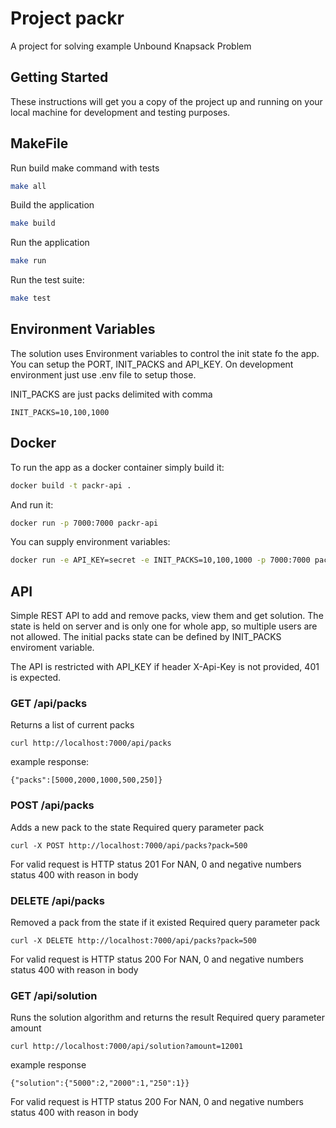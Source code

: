 # Project packr

A project for solving example Unbound Knapsack Problem

## Getting Started

These instructions will get you a copy of the project up and running on your local machine for development and testing purposes.

## MakeFile

Run build make command with tests
```bash
make all
```

Build the application
```bash
make build
```

Run the application
```bash
make run
```

Run the test suite:
```bash
make test
```

## Environment Variables

The solution uses Environment variables to control the init state fo the app.
You can setup the PORT, INIT_PACKS and API_KEY.
On development environment just use .env file to setup those.

INIT_PACKS are just packs delimited with comma

```
INIT_PACKS=10,100,1000
```

## Docker

To run the app as a docker container simply build it:
```bash
docker build -t packr-api .
```

And run it:
```bash
docker run -p 7000:7000 packr-api
```

You can supply environment variables:
```bash
docker run -e API_KEY=secret -e INIT_PACKS=10,100,1000 -p 7000:7000 packr-api
```

## API

Simple REST API to add and remove packs, view them and get solution.
The state is held on server and is only one for whole app, so multiple users are not allowed.
The initial packs state can be defined by INIT_PACKS enviroment variable.

The API is restricted with API_KEY if header X-Api-Key is not provided, 401 is expected.

### GET /api/packs

Returns a list of current packs

```
curl http://localhost:7000/api/packs
```

example response:
```
{"packs":[5000,2000,1000,500,250]}
```

### POST /api/packs

Adds a new pack to the state
Required query parameter pack

```
curl -X POST http://localhost:7000/api/packs?pack=500
```

For valid request is HTTP status 201
For NAN, 0 and negative numbers status 400 with reason in body

### DELETE /api/packs

Removed a pack from the state if it existed
Required query parameter pack

```
curl -X DELETE http://localhost:7000/api/packs?pack=500
```

For valid request is HTTP status 200
For NAN, 0 and negative numbers status 400 with reason in body

### GET /api/solution

Runs the solution algorithm and returns the result
Required query parameter amount

```
curl http://localhost:7000/api/solution?amount=12001
```

example response
```
{"solution":{"5000":2,"2000":1,"250":1}}
```

For valid request is HTTP status 200
For NAN, 0 and negative numbers status 400 with reason in body